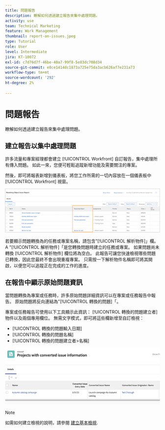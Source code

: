 ```yaml
---
title: 問題報告
description: 瞭解如何透過建立報告來集中處理問題。
activity: use
team: Technical Marketing
feature: Work Management
thumbnail: report-on-issues.jpeg
type: Tutorial
role: User
level: Intermediate
jira: KT-10072
exl-id: c7d76d7f-46be-40a7-99f8-5e83dc708d34
source-git-commit: e8ce1414dc1873a725e75da3acb626af7e231a73
workflow-type: tm+mt
source-wordcount: '292'
ht-degree: 2%

---
```


# 問題報告

瞭解如何透過建立報告來集中處理問題。

## 建立報告以集中處理問題

許多流量和專案經理都會建立 [!UICONTROL Workfront] 自訂報告，集中處理所有傳入問題。 如此一來，您便可輕鬆追蹤新增功能及需要關注的專案。

然後，即可將報表新增到儀表板，將您工作所需的一切內容放在一個儀表板中 [!UICONTROL Workfront] 視窗。

![的影像 [!UICONTROL 解析物件] 問題報告的欄。](assets/18-resolving-object-report.png)

若要顯示問題轉換為的任務或專案名稱，請包含&quot;[!UICONTROL 解析物件]」欄。 A &quot;[!UICONTROL 解析物件]「是您轉換問題時建立的任務或專案。 如果問題尚未轉換 [!UICONTROL 解析物件] 欄位將為空白。 此報告可讓您快速檢視哪些問題已轉換，因此您最終不會出現重複專案。 只需按一下解析物件名稱即可將其開啟，以便您可以追蹤正在完成的工作的進度。

## 在報告中顯示原始問題資訊

當問題轉換為專案或任務時，許多原始問題詳細資訊可以在專案或任務報告中報告。 原始問題將反向連結為&quot;[!UICONTROL 轉換的問題]「。

專案或任務報告可使用以下工具顯示此資訊： [!UICONTROL 轉換的問題建立者] 物件以及兩個專用欄位。 無需文字模式，即可將這些欄新增至自訂檢視：

* [!UICONTROL 轉換的問題輸入日期]
* [!UICONTROL 轉換的問題名稱]
* [!UICONTROL 轉換的問題建立者>名稱]

![問題報告資訊的影像。](assets/19-text-mode-reporting-for-issues.png)

>[!NOTE]
>
>如需如何建立檢視的說明，請參閱 [建立基本檢視](https://experienceleague.adobe.com/docs/workfront-learn/tutorials-workfront/reporting/basic-reporting/create-a-basic-view.html?lang=en).

